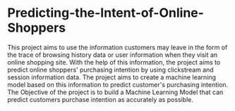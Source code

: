 # Predicting-the-Intent-of-Online-Shoppers

This project aims to use the information customers may leave in the form of the trace of browsing history data or user information when they visit an online shopping site. With the help of this information, the project aims to predict online shoppers' purchasing intention by using clickstream and session information data. The project aims to create a machine learning model based on this information to predict customer's purchasing intention. The Objective of the project is to build a Machine Learning Model that can predict customers purchase intention as accurately as possible.
